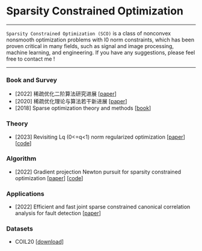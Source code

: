 # Sparsity Constrained Optimization

----

`Sparsity Constrained Optimization (SCO)` is a class of nonconvex nonsmooth optimization problems with l0 norm constraints, which has been proven critical in many fields, such as signal and image processing, machine learning, and engineering. If you have any suggestions, please feel free to contact me !

----

### Book and Survey
* \[2022\] 稀疏优化二阶算法研究进展 [[paper](https://computmath.cjoe.ac.cn/szjs/CN/10.12288/szjs.s2021-0759)]
* \[2020\] 稀疏优化理论与算法若干新进展 [[paper](https://www.ort.shu.edu.cn/CN/10.15960/j.cnki.issn.1007-6093.2020.04.001)]
* \[2018\] Sparse optimization theory and methods [[book](https://books.google.co.kr/books?hl=zh-CN&lr=&id=2y73DwAAQBAJ&oi=fnd&pg=PP1&dq=yunbin+zhao&ots=IDFOOIbZ7_&sig=soqCJnMW21dvZ263hwCluYb76js&redir_esc=y#v=onepage&q=yunbin%20zhao&f=false)]


### Theory
* \[2023\] Revisiting Lq (0<=q<1) norm regularized optimization [[paper](https://arxiv.org/abs/2306.14394)] [[code](https://github.com/ShenglongZhou/PSNP)]


### Algorithm 
* \[2022\] Gradient projection Newton pursuit for sparsity constrained optimization [[paper](https://www.sciencedirect.com/science/article/pii/S1063520322000458)] [[code](https://github.com/ShenglongZhou/GPNP)]


### Applications
* \[2022\] Efficient and fast joint sparse constrained canonical correlation analysis for fault detection [[paper](https://ieeexplore.ieee.org/abstract/document/9887978)] 


### Datasets
* COIL20 [[download](https://pan.baidu.com/s/1pKM1VCn)]  



